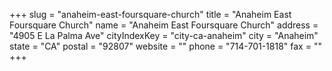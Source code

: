 +++
slug = "anaheim-east-foursquare-church"
title = "Anaheim East Foursquare Church"
name = "Anaheim East Foursquare Church"
address = "4905 E La Palma Ave"
cityIndexKey = "city-ca-anaheim"
city = "Anaheim"
state = "CA"
postal = "92807"
website = ""
phone = "714-701-1818"
fax = ""
+++
